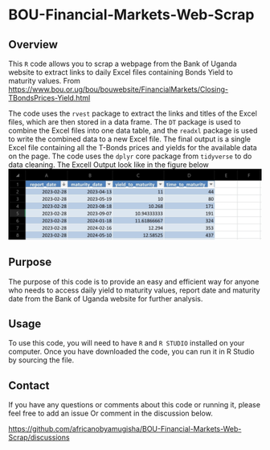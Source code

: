 # BOU-Financial-Markets-Web-Scrap

## Overview

This `R` code allows you to scrap a webpage from the Bank of Uganda website to extract links to daily Excel files containing Bonds Yield to maturity values.
From https://www.bou.or.ug/bou/bouwebsite/FinancialMarkets/Closing-TBondsPrices-Yield.html

The code uses the `rvest` package to extract the links and titles of the Excel files, which are then stored in a data frame. The `DT` package is used to combine the Excel files into one data table, and the `readxl` package is used to write the combined data to a new Excel file. The final output is a single Excel file containing all the T-Bonds prices and yields for the available data on the page.
The code uses the `dplyr` core package from `tidyverse` to do data cleaning.
The Excell Output look like in the figure below 
![excel output](https://github.com/africanobyamugisha/BOU-Financial-Markets-Web-Scrap/blob/4fc31d0fd16df81d4232b4ca709bde306f250ab2/Screenshot_20230311-180142.jpg)

## Purpose

The purpose of this code is to provide an easy and efficient way for anyone who needs to access daily yield to maturity values, report date and maturity date from the Bank of Uganda website for further analysis.

## Usage

To use this code, you will need to have `R` and `R STUDIO` installed on your computer. Once you have downloaded the code, you can run it in R Studio by sourcing the file.

## Contact

If you have any questions or comments about this code or running it, please feel free to add an issue Or comment in the discussion below.

https://github.com/africanobyamugisha/BOU-Financial-Markets-Web-Scrap/discussions
